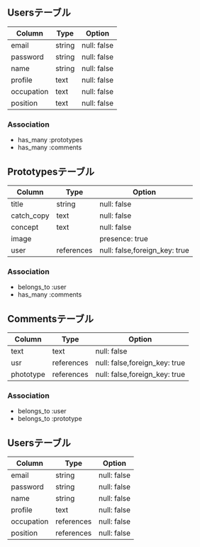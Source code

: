## Usersテーブル

| Column     | Type   | Option      |
| ---------- | ------ | ----------- |
| email      | string | null: false |
| password   | string | null: false |
| name       | string | null: false |
| profile    | text   | null: false |
| occupation | text   | null: false |
| position   | text   | null: false |

### Association

- has_many :prototypes
- has_many :comments

## Prototypesテーブル

| Column     | Type         | Option                        |
| ---------- | ------------ | ----------------------------- |
| title      | string       | null: false                   |
| catch_copy | text         | null: false                   |
| concept    | text         | null: false                   |
| image      |              | presence: true                |
| user       | references   | null: false,foreign_key: true |

### Association

- belongs_to :user
- has_many :comments

## Commentsテーブル

| Column    | Type       | Option                        |
| --------- | ---------- | ----------------------------- |
| text      | text       | null: false                   |
| usr       | references | null: false,foreign_key: true |
| phototype | references | null: false,foreign_key: true |

### Association

- belongs_to :user
- belongs_to :prototype

## Usersテーブル

| Column     | Type         | Option      |
| ---------- | ------------ |------------ |
| email      | string       | null: false |
| password   | string       | null: false |
| name       | string       | null: false |
| profile    | text         | null: false |
| occupation | references   | null: false |
| position   | references   | null: false |
